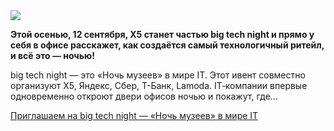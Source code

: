 <!--2025-06-04 13:15:56-->
<div class="yb">
  <div class="rss habr"><img src="https://habrastorage.org/getpro/habr/upload_files/597/ee7/664/597ee766430b3e25e539f4bf7ba6ae7e.png" /><p><strong>Этой осенью, 12 сентября, X5 станет частью big tech night и прямо у себя в офисе расскажет, как создаётся самый технологичный ритейл, и всё это — ночью!</strong></p><p>big tech night — это «Ночь музеев» в мире IT. Этот ивент совместно организуют X5, Яндекс, Сбер, Т-Банк, Lamoda. IT‑компании впервые одновременно откроют двери офисов ночью и покажут, где... <p class="titl"><a href="https://habr.com/ru/companies/X5Tech/news/915642/?utm_source=habrahabr&utm_medium=rss&utm_campaign=915642">Приглашаем на big tech night — «Ночь музеев» в мире IT</a></p></div>
</div>
